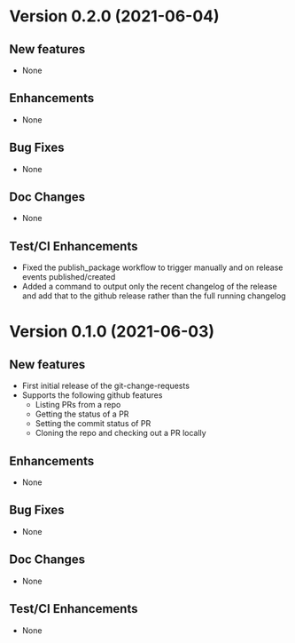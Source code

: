 # Version 0.2.0 (2021-06-04)

## New features
* None

## Enhancements
* None

## Bug Fixes
* None

## Doc Changes
* None

## Test/CI Enhancements
* Fixed the publish_package workflow to trigger manually and on 
  release events published/created
* Added a command to output only the recent changelog of the release
  and add that to the github release rather than the full running
  changelog


# Version 0.1.0 (2021-06-03)

## New features
* First initial release of the git-change-requests
* Supports the following github features
    * Listing PRs from a repo
    * Getting the status of a PR
    * Setting the commit status of PR
    * Cloning the repo and checking out a PR locally

## Enhancements
* None

## Bug Fixes
* None

## Doc Changes
* None

## Test/CI Enhancements
* None